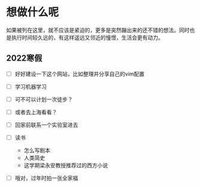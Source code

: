 # 想做什么呢

如果被列在这里，就不应该是紧迫的，更多是突然蹦出来的还不错的想法。同时也是执行时间较久远的，有这样遥远又邻近的憧憬，生活会更有动力。

## 2022寒假

- [ ] 好好建设一下这个网站，比如整理并分享自己的vim配置

- [ ] 学习机器学习

- [ ] 可不可以计划一次徒步？

- [ ] 或者去上海看看？

- [ ] 回家前联系一个实验室进去

- [ ] 读书
  
    - 怎么写剧本
    - 人类简史
    - 这学期梁永安教授推荐过的西方小说

- [ ] 哦对，过年时拍一张全家福
